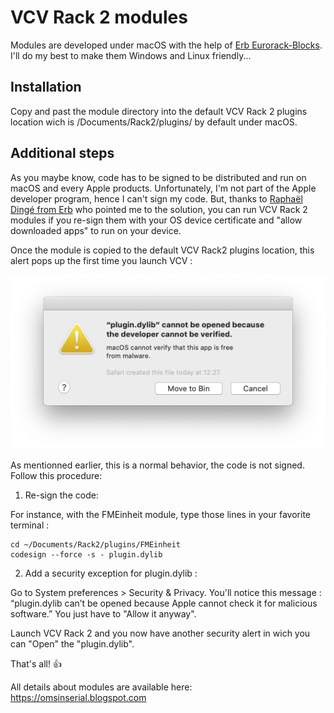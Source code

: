 # VCV Rack 2 modules
Modules are developed under macOS with the help of [Erb Eurorack-Blocks](https://github.com/ohmtech-rdi/eurorack-blocks). I'll do my best to make them Windows and Linux friendly...

## Installation

Copy and past the module directory into the default VCV Rack 2 plugins location wich is /Documents/Rack2/plugins/ by default under macOS.

## Additional steps

As you maybe know, code has to be signed to be distributed and run on macOS and every Apple products. Unfortunately, I'm not part of the Apple developer program, hence I can't sign my code. But, thanks to [Raphaël Dingé from Erb](https://github.com/ohmtech-rdi/eurorack-blocks) who pointed me to the solution, you can run VCV Rack 2 modules if you re-sign them with your OS device certificate and "allow downloaded apps" to run on your device.

Once the module is copied to the default VCV Rack2 plugins location, this alert pops up the first time you launch VCV :

![Screenshot of the security alert raised by VCV Rack2](/pics/SecurityAlert.png)

As mentionned earlier, this is a normal behavior, the code is not signed.
Follow this procedure:
1. Re-sign the code:

For instance, with the FMEinheit module, type those lines in your favorite terminal :
```
cd ~/Documents/Rack2/plugins/FMEinheit
codesign --force -s - plugin.dylib
```
2. Add a security exception for plugin.dylib :

Go to System preferences > Security & Privacy. You'll notice this message :
“plugin.dylib can’t be opened because Apple cannot check it for malicious software.”
You just have to "Allow it anyway".

Launch VCV Rack 2 and you now have another security alert in wich you can "Open" the "plugin.dylib".

That's all! :+1:

All details about modules are available here: https://omsinserial.blogspot.com
